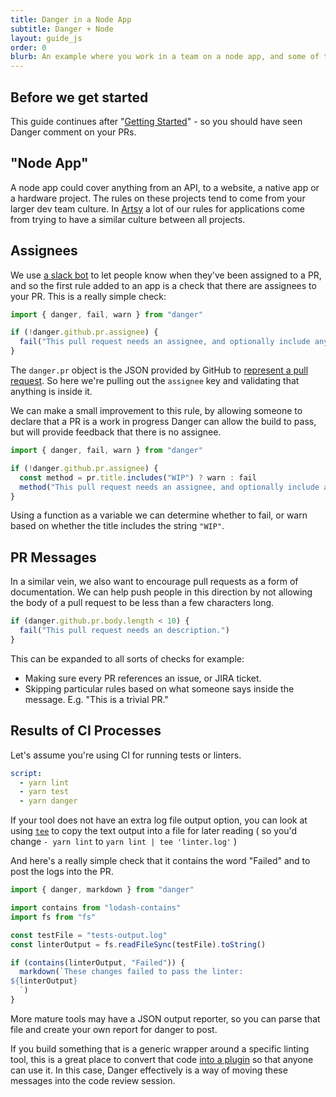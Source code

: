 ```yaml
---
title: Danger in a Node App
subtitle: Danger + Node
layout: guide_js
order: 0
blurb: An example where you work in a team on a node app, and some of the common Danger rules for working together.
---
```


## Before we get started

This guide continues after "[Getting Started][started]" - so you should have seen Danger comment on your PRs.

## "Node App"

A node app could cover anything from an API, to a website, a native app or a hardware project. The rules on these projects tend to come from your larger dev team culture. In [Artsy][] a lot of our rules for applications come from trying to have a similar culture between all projects.

## Assignees

We use [a slack bot][no-slacking] to let people know when they've been assigned to a PR, and so the first rule added to an app is a check that there are assignees to your PR. This is a really simple check:

```js
import { danger, fail, warn } from "danger"

if (!danger.github.pr.assignee) {
  fail("This pull request needs an assignee, and optionally include any reviewers.")
}
```

The `danger.pr` object is the JSON provided by GitHub to [represent a pull request][pr]. So here we're pulling out the `assignee` key and validating that anything is inside it.

We can make a small improvement to this rule, by allowing someone to declare that a PR is a work in progress Danger can allow the build to pass, but will provide feedback that there is no assignee.

```js
import { danger, fail, warn } from "danger"

if (!danger.github.pr.assignee) {
  const method = pr.title.includes("WIP") ? warn : fail
  method("This pull request needs an assignee, and optionally include any reviewers.")
}
```

Using a function as a variable we can determine whether to fail, or warn based on whether the title includes the string `"WIP"`.

## PR Messages

In a similar vein, we also want to encourage pull requests as a form of documentation. We can help push people in this direction by not allowing the body of a pull request to be less than a few characters long.

```js
if (danger.github.pr.body.length < 10) {
  fail("This pull request needs an description.")
}
```

This can be expanded to all sorts of checks for example:

-   Making sure every PR references an issue, or JIRA ticket.
-   Skipping particular rules based on what someone says inside the message. E.g. "This is a trivial PR."

## Results of CI Processes

Let's assume you're using CI for running tests or linters.

```yaml
script:
  - yarn lint
  - yarn test
  - yarn danger
```

If your tool does not have an extra log file output option, you can look at using [`tee`][tee] to copy the text output into a file for later reading ( so you'd change `- yarn lint` to `yarn lint | tee 'linter.log'` )

And here's a really simple check that it contains the word "Failed" and to post the logs into the PR.

```js
import { danger, markdown } from "danger"

import contains from "lodash-contains"
import fs from "fs"

const testFile = "tests-output.log"
const linterOutput = fs.readFileSync(testFile).toString()

if (contains(linterOutput, "Failed")) {
  markdown(`These changes failed to pass the linter:
${linterOutput}
  `)
}
```

More mature tools may have a JSON output reporter, so you can parse that file and create your own report for danger to post.

If you build something that is a generic wrapper around a specific linting tool, this is a great place to convert that code [into a plugin][plugin] so that anyone can use it. In this case, Danger effectively is a way of moving these messages into the code review session.

[started]: /js/guides/getting_started.html

[artsy]: http://artsy.github.io

[no-slacking]: https://github.com/alloy/no-slacking-on-pull-requests-bot

[pr]: https://developer.github.com/v3/pulls/#get-a-single-pull-request

[tee]: http://linux.101hacks.com/unix/tee-command-examples/

[plugin]: /js/usage/extending-danger.html
